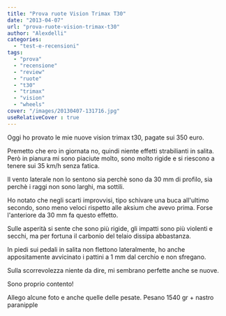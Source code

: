 ```yaml
---
title: "Prova ruote Vision Trimax T30"
date: "2013-04-07"
url: "prova-ruote-vision-trimax-t30"
author: "Alexdelli"
categories: 
  - "test-e-recensioni"
tags: 
  - "prova"
  - "recensione"
  - "review"
  - "ruote"
  - "t30"
  - "trimax"
  - "vision"
  - "wheels"
cover: "/images/20130407-131716.jpg"
useRelativeCover : true
---
```


Oggi ho provato le mie nuove vision trimax t30, pagate sui 350 euro.

Premetto che ero in giornata no, quindi niente effetti strabilianti in salita. Però in pianura mi sono piaciute molto, sono molto rigide e si riescono a tenere sui 35 km/h senza fatica.

Il vento laterale non lo sentono sia perchè sono da 30 mm di profilo, sia perchè i raggi non sono larghi, ma sottili.

Ho notato che negli scarti improvvisi, tipo schivare una buca all'ultimo secondo, sono meno veloci rispetto alle aksium che avevo prima. Forse l'anteriore da 30 mm fa questo effetto.

Sulle asperità si sente che sono più rigide, gli impatti sono più violenti e secchi, ma per fortuna il carbonio del telaio dissipa abbastanza.

In piedi sui pedali in salita non flettono lateralmente, ho anche appositamente avvicinato i pattini a 1 mm dal cerchio e non sfregano.

Sulla scorrevolezza niente da dire, mi sembrano perfette anche se nuove.

Sono proprio contento!

Allego alcune foto e anche quelle delle pesate. Pesano 1540 gr + nastro paranipple
